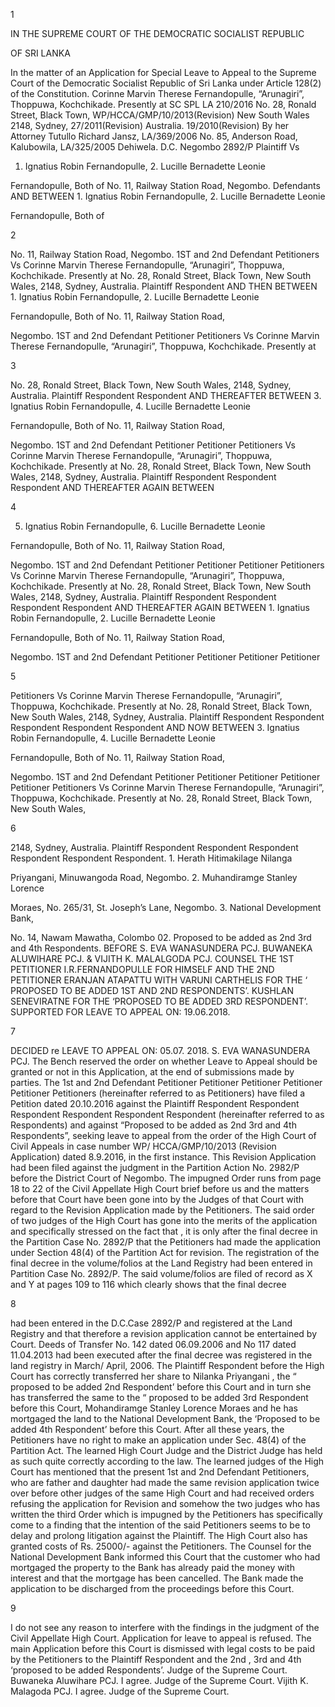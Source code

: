 1

IN THE SUPREME COURT OF THE DEMOCRATIC SOCIALIST REPUBLIC

OF SRI LANKA

In the matter of an Application for Special Leave to Appeal to the Supreme Court of the Democratic Socialist Republic of Sri Lanka under Article 128(2) of the Constitution. Corinne Marvin Therese Fernandopulle, “Arunagiri”, Thoppuwa, Kochchikade. Presently at SC SPL LA 210/2016 No. 28, Ronald Street, Black Town, WP/HCCA/GMP/10/2013(Revision) New South Wales 2148, Sydney, 27/2011(Revision) Australia. 19/2010(Revision) By her Attorney Tutullo Richard Jansz, LA/369/2006 No. 85, Anderson Road, Kalubowila, LA/325/2005 Dehiwela. D.C. Negombo 2892/P Plaintiff Vs

1. Ignatius Robin Fernandopulle, 2. Lucille Bernadette Leonie

Fernandopulle, Both of No. 11, Railway Station Road, Negombo. Defendants AND BETWEEN 1. Ignatius Robin Fernandopulle, 2. Lucille Bernadette Leonie

Fernandopulle, Both of

2

No. 11, Railway Station Road, Negombo. 1ST and 2nd Defendant Petitioners Vs Corinne Marvin Therese Fernandopulle, “Arunagiri”, Thoppuwa, Kochchikade. Presently at No. 28, Ronald Street, Black Town, New South Wales, 2148, Sydney, Australia. Plaintiff Respondent AND THEN BETWEEN 1. Ignatius Robin Fernandopulle, 2. Lucille Bernadette Leonie

Fernandopulle, Both of No. 11, Railway Station Road,

Negombo. 1ST and 2nd Defendant Petitioner Petitioners Vs Corinne Marvin Therese Fernandopulle, “Arunagiri”, Thoppuwa, Kochchikade. Presently at

3

No. 28, Ronald Street, Black Town, New South Wales, 2148, Sydney, Australia. Plaintiff Respondent Respondent AND THEREAFTER BETWEEN 3. Ignatius Robin Fernandopulle, 4. Lucille Bernadette Leonie

Fernandopulle, Both of No. 11, Railway Station Road,

Negombo. 1ST and 2nd Defendant Petitioner Petitioner Petitioners Vs Corinne Marvin Therese Fernandopulle, “Arunagiri”, Thoppuwa, Kochchikade. Presently at No. 28, Ronald Street, Black Town, New South Wales, 2148, Sydney, Australia. Plaintiff Respondent Respondent Respondent AND THEREAFTER AGAIN BETWEEN

4

5. Ignatius Robin Fernandopulle, 6. Lucille Bernadette Leonie

Fernandopulle, Both of No. 11, Railway Station Road,

Negombo. 1ST and 2nd Defendant Petitioner Petitioner Petitioner Petitioners Vs Corinne Marvin Therese Fernandopulle, “Arunagiri”, Thoppuwa, Kochchikade. Presently at No. 28, Ronald Street, Black Town, New South Wales, 2148, Sydney, Australia. Plaintiff Respondent Respondent Respondent Respondent AND THEREAFTER AGAIN BETWEEN 1. Ignatius Robin Fernandopulle, 2. Lucille Bernadette Leonie

Fernandopulle, Both of No. 11, Railway Station Road,

Negombo. 1ST and 2nd Defendant Petitioner Petitioner Petitioner Petitioner

5

Petitioners Vs Corinne Marvin Therese Fernandopulle, “Arunagiri”, Thoppuwa, Kochchikade. Presently at No. 28, Ronald Street, Black Town, New South Wales, 2148, Sydney, Australia. Plaintiff Respondent Respondent Respondent Respondent Respondent AND NOW BETWEEN 3. Ignatius Robin Fernandopulle, 4. Lucille Bernadette Leonie

Fernandopulle, Both of No. 11, Railway Station Road,

Negombo. 1ST and 2nd Defendant Petitioner Petitioner Petitioner Petitioner Petitioner Petitioners Vs Corinne Marvin Therese Fernandopulle, “Arunagiri”, Thoppuwa, Kochchikade. Presently at No. 28, Ronald Street, Black Town, New South Wales,

6

2148, Sydney, Australia. Plaintiff Respondent Respondent Respondent Respondent Respondent Respondent. 1. Herath Hitimakilage Nilanga

Priyangani, Minuwangoda Road, Negombo. 2. Muhandiramge Stanley Lorence

Moraes, No. 265/31, St. Joseph’s Lane, Negombo. 3. National Development Bank,

No. 14, Nawam Mawatha, Colombo 02. Proposed to be added as 2nd 3rd and 4th Respondents. BEFORE S. EVA WANASUNDERA PCJ. BUWANEKA ALUWIHARE PCJ. & VIJITH K. MALALGODA PCJ. COUNSEL THE 1ST PETITIONER I.R.FERNANDOPULLE FOR HIMSELF AND THE 2ND PETITIONER ERANJAN ATAPATTU WITH VARUNI CARTHELIS FOR THE ‘ PROPOSED TO BE ADDED 1ST AND 2ND RESPONDENTS’. KUSHLAN SENEVIRATNE FOR THE ‘PROPOSED TO BE ADDED 3RD RESPONDENT’. SUPPORTED FOR LEAVE TO APPEAL ON: 19.06.2018.

7

DECIDED re LEAVE TO APPEAL ON: 05.07. 2018. S. EVA WANASUNDERA PCJ. The Bench reserved the order on whether Leave to Appeal should be granted or not in this Application, at the end of submissions made by parties. The 1st and 2nd Defendant Petitioner Petitioner Petitioner Petitioner Petitioner Petitioners (hereinafter referred to as Petitioners) have filed a Petition dated 20.10.2016 against the Plaintiff Respondent Respondent Respondent Respondent Respondent Respondent (hereinafter referred to as Respondents) and against “Proposed to be added as 2nd 3rd and 4th Respondents”, seeking leave to appeal from the order of the High Court of Civil Appeals in case number WP/ HCCA/GMP/10/2013 (Revision Application) dated 8.9.2016, in the first instance. This Revision Application had been filed against the judgment in the Partition Action No. 2982/P before the District Court of Negombo. The impugned Order runs from page 18 to 22 of the Civil Appellate High Court brief before us and the matters before that Court have been gone into by the Judges of that Court with regard to the Revision Application made by the Petitioners. The said order of two judges of the High Court has gone into the merits of the application and specifically stressed on the fact that , it is only after the final decree in the Partition Case No. 2892/P that the Petitioners had made the application under Section 48(4) of the Partition Act for revision. The registration of the final decree in the volume/folios at the Land Registry had been entered in Partition Case No. 2892/P. The said volume/folios are filed of record as X and Y at pages 109 to 116 which clearly shows that the final decree

8

had been entered in the D.C.Case 2892/P and registered at the Land Registry and that therefore a revision application cannot be entertained by Court. Deeds of Transfer No. 142 dated 06.09.2006 and No 117 dated 11.04.2013 had been executed after the final decree was registered in the land registry in March/ April, 2006. The Plaintiff Respondent before the High Court has correctly transferred her share to Nilanka Priyangani , the “ proposed to be added 2nd Respondent’ before this Court and in turn she has transferred the same to the “ proposed to be added 3rd Respondent before this Court, Mohandiramge Stanley Lorence Moraes and he has mortgaged the land to the National Development Bank, the ‘Proposed to be added 4th Respondent’ before this Court. After all these years, the Petitioners have no right to make an application under Sec. 48(4) of the Partition Act. The learned High Court Judge and the District Judge has held as such quite correctly according to the law. The learned judges of the High Court has mentioned that the present 1st and 2nd Defendant Petitioners, who are father and daughter had made the same revision application twice over before other judges of the same High Court and had received orders refusing the application for Revision and somehow the two judges who has written the third Order which is impugned by the Petitioners has specifically come to a finding that the intention of the said Petitioners seems to be to delay and prolong litigation against the Plaintiff. The High Court also has granted costs of Rs. 25000/- against the Petitioners. The Counsel for the National Development Bank informed this Court that the customer who had mortgaged the property to the Bank has already paid the money with interest and that the mortgage has been cancelled. The Bank made the application to be discharged from the proceedings before this Court.

9

I do not see any reason to interfere with the findings in the judgment of the Civil Appellate High Court. Application for leave to appeal is refused. The main Application before this Court is dismissed with legal costs to be paid by the Petitioners to the Plaintiff Respondent and the 2nd , 3rd and 4th ‘proposed to be added Respondents’. Judge of the Supreme Court. Buwaneka Aluwihare PCJ. I agree. Judge of the Supreme Court. Vijith K. Malagoda PCJ. I agree. Judge of the Supreme Court.